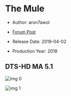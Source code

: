 # The Mule

* Author: aron7awol

* [Forum Post](https://www.avsforum.com/threads/bass-eq-for-filtered-movies.2995212/post-57770720)

* Release Date: 2019-04-02
* Production Year: 2018

## DTS-HD MA 5.1

![img 0](https://i.imgur.com/PpGef65.jpg)

![img 1](https://i.imgur.com/KNTUi13.png)

